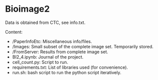 # Bioimage2

Data is obtained from CTC, see info.txt.

Content:
- /PaperInfoEtc: Miscellaneous info/files.
- /Images: Small subset of the complete image set. Temporarily stored.
- /FromServer: Results from complete image set.
- BI2_4.ipynb: Journal of the project.
- cell_count.py: Script to run.
- requirements.txt: List of libraries used (for convenience).
- run.sh: bash script to run the python script iteratively.

